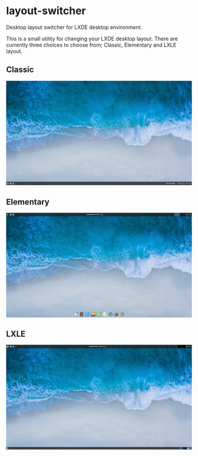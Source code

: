 # layout-switcher
Desktop layout switcher for LXDE desktop environment.

This is a small utility for changing your LXDE desktop layout. There are currently three choices to choose from; Classic, Elementary and LXLE layout.

## Classic
![classic](/screenshot/classic.png)
## Elementary
![elementary](/screenshot/elementary.png)
## LXLE
![lxle](/screenshot/lxle.png)